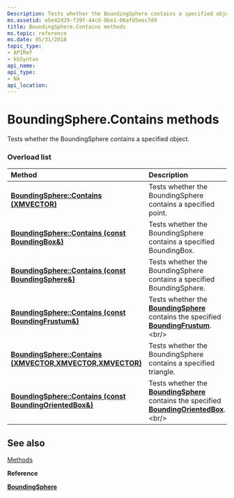 ```yaml
---
Description: Tests whether the BoundingSphere contains a specified object.
ms.assetid: e5e42d29-f39f-44cd-8be1-06afd5eec7d9
title: BoundingSphere.Contains methods
ms.topic: reference
ms.date: 05/31/2018
topic_type: 
- APIRef
- kbSyntax
api_name: 
api_type: 
- NA
api_location: 
---
```


# BoundingSphere.Contains methods

Tests whether the BoundingSphere contains a specified object.

### Overload list



| Method                                                                                     | Description                                                                                                                                      |
|:-------------------------------------------------------------------------------------------|:-------------------------------------------------------------------------------------------------------------------------------------------------|
| [**BoundingSphere::Contains (XMVECTOR)**](https://msdn.microsoft.com/en-us/library/Hh449621(v=VS.85).aspx)                   | Tests whether the BoundingSphere contains a specified point.<br/>                                                                          |
| [**BoundingSphere::Contains (const BoundingBox&)**](https://msdn.microsoft.com/en-us/library/Hh449612(v=VS.85).aspx)         | Tests whether the BoundingSphere contains a specified BoundingBox.<br/>                                                                    |
| [**BoundingSphere::Contains (const BoundingSphere&)**](https://msdn.microsoft.com/en-us/library/Hh449616(v=VS.85).aspx)      | Tests whether the BoundingSphere contains a specified BoundingSphere.<br/>                                                                 |
| [**BoundingSphere::Contains (const BoundingFrustum&)**](https://msdn.microsoft.com/en-us/library/Hh855876(v=VS.85).aspx)     | Tests whether the [**BoundingSphere**](https://msdn.microsoft.com/en-us/library/Hh449592(v=VS.85).aspx) contains the specified [**BoundingFrustum**](https://msdn.microsoft.com/en-us/library/Hh855859(v=VS.85).aspx).<br/>         |
| [**BoundingSphere::Contains (XMVECTOR,XMVECTOR,XMVECTOR)**](https://msdn.microsoft.com/en-us/library/Hh449609(v=VS.85).aspx) | Tests whether the BoundingSphere contains a specified triangle.<br/>                                                                       |
| [**BoundingSphere::Contains (const BoundingOrientedBox&)**](https://msdn.microsoft.com/en-us/library/Hh855886(v=VS.85).aspx) | Tests whether the [**BoundingSphere**](https://msdn.microsoft.com/en-us/library/Hh449592(v=VS.85).aspx) contains the specified [**BoundingOrientedBox**](https://msdn.microsoft.com/en-us/library/Hh855863(v=VS.85).aspx).<br/> |



## See also

<dl> <dt>

[Methods](boundingsphere-methods.md)
</dt> <dt>

**Reference**
</dt> <dt>

[**BoundingSphere**](https://msdn.microsoft.com/en-us/library/Hh449592(v=VS.85).aspx)
</dt> </dl>

 

 




